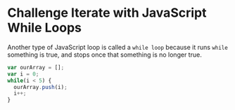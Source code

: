 # Challenge Iterate with JavaScript While Loops

Another type of JavaScript loop is called a `while loop` because it runs `while` something is true, and stops once that something is no longer true.

```javascript
var ourArray = [];
var i = 0;
while(i < 5) {
  ourArray.push(i);
  i++;
}
```

